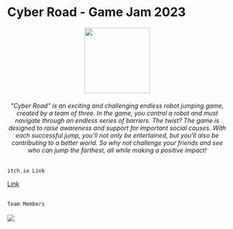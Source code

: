 # Cyber Road - Game Jam 2023

<div align="center">

<img width="150px" src="https://cdn.discordapp.com/attachments/931474990996537354/1069245662350295091/Cyber_Road.png" align="center">
</div>

<div align="center">
    <h6>
        "Cyber Road" is an exciting and challenging endless robot jumping game, created by a team of three. In the game, you control a robot and must navigate through an endless series of barriers. The twist? The game is designed to raise awareness and support for important social causes. With each successful jump, you'll not only be entertained, but you'll also be contributing to a better world. So why not challenge your friends and see who can jump the farthest, all while making a positive impact!
    </h6>
</div>


```itch.io Link```

[Link](https://niyazbadar.itch.io/html-jam)

<br>
<div align="left">
    <code>Team Members</code>
    
</div>
<br>
<div align="left">
    <a href="https://github.com/niyazbadar/HTML-game-jam/graphs/contributors">
  <img src="https://contrib.rocks/image?repo=niyazbadar/HTML-game-jam" />
</a>
</div>
